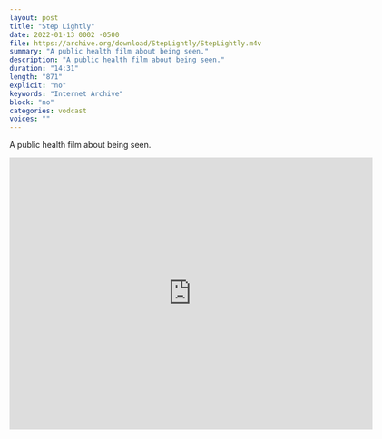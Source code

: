 ```yaml
---
layout: post
title: "Step Lightly"
date: 2022-01-13 0002 -0500
file: https://archive.org/download/StepLightly/StepLightly.m4v
summary: "A public health film about being seen."
description: "A public health film about being seen."
duration: "14:31"
length: "871"
explicit: "no" 
keywords: "Internet Archive"
block: "no" 
categories: vodcast
voices: ""
---
```


A public health film about being seen.

<iframe src="https://archive.org/embed/StepLightly" width="640" height="480" frameborder="0" webkitallowfullscreen="true" mozallowfullscreen="true" allowfullscreen></iframe>
